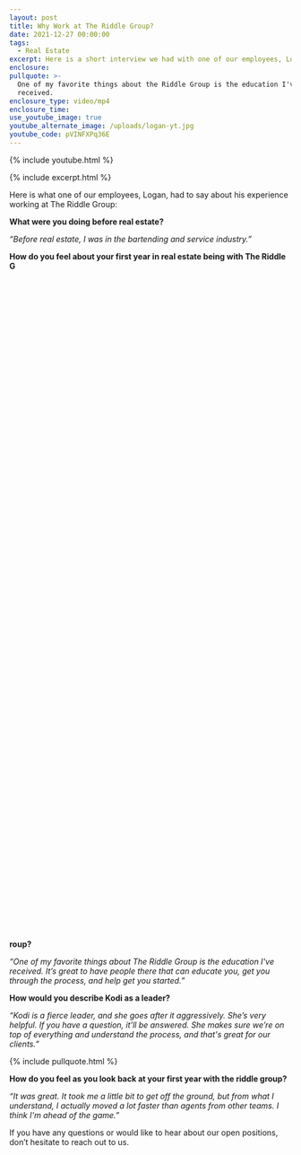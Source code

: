 ```yaml
---
layout: post
title: Why Work at The Riddle Group?
date: 2021-12-27 00:00:00
tags:
  - Real Estate
excerpt: Here is a short interview we had with one of our employees, Logan.
enclosure:
pullquote: >-
  One of my favorite things about the Riddle Group is the education I've
  received.
enclosure_type: video/mp4
enclosure_time:
use_youtube_image: true
youtube_alternate_image: /uploads/logan-yt.jpg
youtube_code: pVINFXPq36E
---
```

{% include youtube.html %}

{% include excerpt.html %}

Here is what one of our employees, Logan, had to say about his experience working at The Riddle Group:

**What were you doing before real estate?**

*“Before real estate, I was in the bartending and service industry.”*

**How do you feel about your first year in real estate being with The Riddle G**

&nbsp;

&nbsp;

&nbsp;

&nbsp;

&nbsp;

&nbsp;

&nbsp;

&nbsp;

&nbsp;

&nbsp;

&nbsp;

&nbsp;

&nbsp;

&nbsp;

&nbsp;

&nbsp;

&nbsp;

&nbsp;

&nbsp;

&nbsp;

&nbsp;

&nbsp;

&nbsp;

&nbsp;

&nbsp;

&nbsp;

&nbsp;

&nbsp;

&nbsp;

&nbsp;

&nbsp;

&nbsp;

&nbsp;

&nbsp;

&nbsp;

&nbsp;

&nbsp;

&nbsp;

**roup?**

*“One of my favorite things about The Riddle Group is the education I've received. It’s great to have people there that can educate you, get you through the process, and help get you started.”*

**How would you describe Kodi as a leader?**

*“Kodi is a fierce leader, and she goes after it aggressively. She’s very helpful. If you have a question, it’ll be answered. She makes sure we’re on top of everything and understand the process, and that's great for our clients.”*

{% include pullquote.html %}

**How do you feel as you look back at your first year with the riddle group?**

*“It was great. It took me a little bit to get off the ground, but from what I understand, I actually moved a lot faster than agents from other teams. I think I'm ahead of the game.”*

If you have any questions or would like to hear about our open positions, don’t hesitate to reach out to us.
